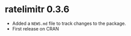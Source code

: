 # ratelimitr 0.3.6

* Added a `NEWS.md` file to track changes to the package.
* First release on CRAN
